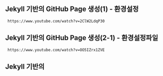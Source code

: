 ## Jekyll 기반의 GitHub Page 생성(1) - 환경설정
```
 https://www.youtube.com/watch?v=2ClW2LdqP30
```

## Jekyll 기반의 GitHub Page 생성(2-1) - 환경설정파일
```
 https://www.youtube.com/watch?v=OO5IZrx1ZVE
```

## Jekyll 기반의
```

```